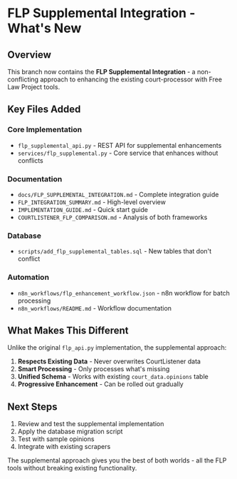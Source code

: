 # FLP Supplemental Integration - What's New

## Overview

This branch now contains the **FLP Supplemental Integration** - a non-conflicting approach to enhancing the existing court-processor with Free Law Project tools.

## Key Files Added

### Core Implementation
- `flp_supplemental_api.py` - REST API for supplemental enhancements
- `services/flp_supplemental.py` - Core service that enhances without conflicts

### Documentation
- `docs/FLP_SUPPLEMENTAL_INTEGRATION.md` - Complete integration guide
- `FLP_INTEGRATION_SUMMARY.md` - High-level overview
- `IMPLEMENTATION_GUIDE.md` - Quick start guide
- `COURTLISTENER_FLP_COMPARISON.md` - Analysis of both frameworks

### Database
- `scripts/add_flp_supplemental_tables.sql` - New tables that don't conflict

### Automation
- `n8n_workflows/flp_enhancement_workflow.json` - n8n workflow for batch processing
- `n8n_workflows/README.md` - Workflow documentation

## What Makes This Different

Unlike the original `flp_api.py` implementation, the supplemental approach:

1. **Respects Existing Data** - Never overwrites CourtListener data
2. **Smart Processing** - Only processes what's missing
3. **Unified Schema** - Works with existing `court_data.opinions` table
4. **Progressive Enhancement** - Can be rolled out gradually

## Next Steps

1. Review and test the supplemental implementation
2. Apply the database migration script
3. Test with sample opinions
4. Integrate with existing scrapers

The supplemental approach gives you the best of both worlds - all the FLP tools without breaking existing functionality.